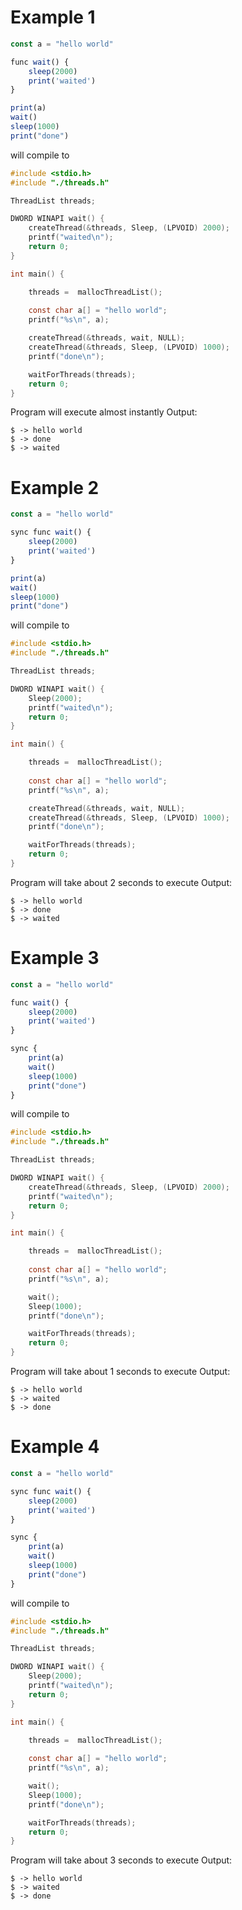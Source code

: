 # Example 1

```ts
const a = "hello world"

func wait() {
    sleep(2000)
    print('waited')
}

print(a)
wait()
sleep(1000)
print("done")
```

will compile to

```c
#include <stdio.h>
#include "./threads.h"

ThreadList threads;

DWORD WINAPI wait() {
    createThread(&threads, Sleep, (LPVOID) 2000);
    printf("waited\n");
    return 0;
}

int main() {

    threads =  mallocThreadList();
    
    const char a[] = "hello world";
    printf("%s\n", a);

    createThread(&threads, wait, NULL);
    createThread(&threads, Sleep, (LPVOID) 1000);
    printf("done\n");

    waitForThreads(threads);
    return 0;
}
```
Program will execute almost instantly
Output:
```
$ -> hello world
$ -> done
$ -> waited
```

# Example 2

```ts
const a = "hello world"

sync func wait() {
    sleep(2000)
    print('waited')
}

print(a)
wait()
sleep(1000)
print("done")
```

will compile to

```c
#include <stdio.h>
#include "./threads.h"

ThreadList threads;

DWORD WINAPI wait() {
    Sleep(2000);
    printf("waited\n");
    return 0;
}

int main() {

    threads =  mallocThreadList();
    
    const char a[] = "hello world";
    printf("%s\n", a);

    createThread(&threads, wait, NULL);
    createThread(&threads, Sleep, (LPVOID) 1000);
    printf("done\n");

    waitForThreads(threads);
    return 0;
}
```
Program will take about 2 seconds to execute
Output:
```
$ -> hello world
$ -> done
$ -> waited
```

# Example 3

```ts
const a = "hello world"

func wait() {
    sleep(2000)
    print('waited')
}

sync {
    print(a)
    wait()
    sleep(1000)
    print("done")
}
```

will compile to

```c
#include <stdio.h>
#include "./threads.h"

ThreadList threads;

DWORD WINAPI wait() {
    createThread(&threads, Sleep, (LPVOID) 2000);
    printf("waited\n");
    return 0;
}

int main() {

    threads =  mallocThreadList();
    
    const char a[] = "hello world";
    printf("%s\n", a);

    wait();
    Sleep(1000);
    printf("done\n");

    waitForThreads(threads);
    return 0;
}
```
Program will take about 1 seconds to execute
Output:
```
$ -> hello world
$ -> waited
$ -> done
```

# Example 4

```ts
const a = "hello world"

sync func wait() {
    sleep(2000)
    print('waited')
}

sync {
    print(a)
    wait()
    sleep(1000)
    print("done")
}
```

will compile to

```c
#include <stdio.h>
#include "./threads.h"

ThreadList threads;

DWORD WINAPI wait() {
    Sleep(2000);
    printf("waited\n");
    return 0;
}

int main() {

    threads =  mallocThreadList();
    
    const char a[] = "hello world";
    printf("%s\n", a);

    wait();
    Sleep(1000);
    printf("done\n");

    waitForThreads(threads);
    return 0;
}
```
Program will take about 3 seconds to execute
Output:
```
$ -> hello world
$ -> waited
$ -> done
```